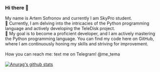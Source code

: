 ### Hi there 👋
My name is Artem Sofronov and currently I am SkyPro student. <br>
🌱 Currently, I am delving into the intricacies of the Python programming language and actively developing the TeleDisk project. <br>
🚀 My goal is to become a proficient developer, and I am actively mastering the Python programming language. You can find my code here on GitHub, where I am continuously honing my skills and striving for improvement. <br><br>
How you can reach me: text me on Telegram! @me_tema <br><br>
[![Anurag's github stats](https://github-readme-stats.vercel.app/api?username=RObotiaga&show_icons=true&theme=dracula&rank_icon=github&hide=stars,contribs)](https://github.com/RObotiaga/github-readme-stats)
